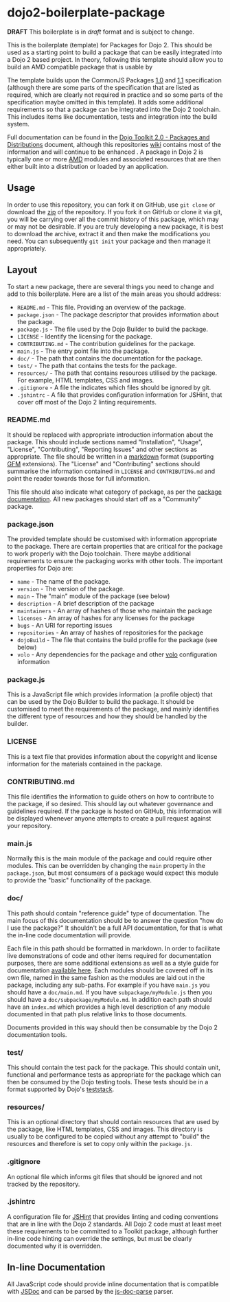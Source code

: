 # dojo2-boilerplate-package

**DRAFT** This boilerplate is in *draft* format and is subject to change.

This is the boilerplate (template) for Packages for Dojo 2.  This should be used as a starting point to build a
package that can be easily integrated into a Dojo 2 based project.  In theory, following this template should allow
you to build an AMD compatible package that is usable by

The template builds upon the CommonJS Packages [1.0][package10] and [1.1][package11] specification (although there are
some parts of the specification that are listed as required, which are clearly not required in practice and so some
parts of the specification maybe omitted in this template).  It adds some additional requirements so that a package can
be integrated into the Dojo 2 toolchain.  This includes items like documentation, tests and integration into the build
system.

Full documentation can be found in the [Dojo Toolkit 2.0 - Packages and Distributions][d2packages] document, although
this repositories [wiki][wiki] contains most of the information and will continue to be enhanced .  A package in Dojo 2
is typically one or more [AMD][] modules and associated resources that are then either built into a distribution or
loaded by an application.

## Usage

In order to use this repository, you can fork it on GitHub, use `git clone` or download the [zip][] of the repository.
If you fork it on GitHub or clone it via git, you will be carrying over all the commit history of this package, which
may or may not be desirable.  If you are truly developing a new package, it is best to download the archive, extract it
and then make the modifications you need.  You can subsequently `git init` your package and then manage it
appropriately.

## Layout

To start a new package, there are several things you need to change and add to this boilerplate.  Here are a list of the
main areas you should address:

* `README.md` - This file.  Providing an overview of the package.
* `package.json` - The package descriptor that provides information about the package.
* `package.js` - The file used by the Dojo Builder to build the package.
* `LICENSE` - Identify the licensing for the package.
* `CONTRIBUTING.md` - The contribution guidelines for the package.
* `main.js` - The entry point file into the package.
* `doc/` - The path that contains the documentation for the package.
* `test/` - The path that contains the tests for the package.
* `resources/` - The path that contains resources utilised by the package.  For example, HTML templates, CSS and images.
* `.gitignore` - A file the indicates which files should be ignored by git.
* `.jshintrc` - A file that provides configuration information for JSHint, that cover off most of the Dojo 2 linting
  requirements.

### README.md

It should be replaced with appropriate introduction information about the package.  This should include sections named 
"Installation", "Usage", "License", "Contributing", "Reporting Issues" and other sections as appropriate.  The file
should be written in a [markdown][] format (supporting [GFM][] extensions).  The "License" and "Contributing" sections
should summarise the information contained in `LICENSE` and `CONTRIBUTING.md` and point the reader towards those for
full information.

This file should also indicate what category of package, as per the [package documentation][d2packages].  All new
packages should start off as a "Community" package.

### package.json

The provided template should be customised with information appropriate to the package.  There are certain properties
that are critical for the package to work properly with the Dojo toolchain.  There maybe additional requirements to
ensure the packaging works with other tools.  The important properties for Dojo are:

* `name` - The name of the package.
* `version` - The version of the package.
* `main` - The "main" module of the package (see below)
* `description` - A brief description of the package
* `maintainers` - An array of hashes of those who maintain the package
* `licenses` - An array of hashes for any licenses for the package
* `bugs` - An URI for reporting issues
* `repositories` - An array of hashes of repositories for the package
* `dojoBuild` - The file that contains the build profile for the package (see below)
* `volo` - Any dependencies for the package and other [volo][] configuration information

### package.js

This is a JavaScript file which provides information (a profile object) that can be used by the Dojo Builder to build
the package.  It should be customised to meet the requirements of the package, and mainly identifies the different type
of resources and how they should be handled by the builder.

### LICENSE

This is a text file that provides information about the copyright and license information for the materials contained in
the package.

### CONTRIBUTING.md

This file identifies the information to guide others on how to contribute to the package, if so desired.  This should
lay out whatever governance and guidelines required.  If the package is hosted on GitHub, this information will be
displayed whenever anyone attempts to create a pull request against your repository.

### main.js

Normally this is the main module of the package and could require other modules.  This can be overridden by changing the
`main` property in the `package.json`, but most consumers of a package would expect this module to provide the "basic"
functionality of the package.

### doc/

This path should contain "reference guide" type of documentation.  The main focus of this documentation should be to
answer the question "how do I use the package?"  It shouldn't be a full API documentation, for that is what the in-line
code documentation will provide.

Each file in this path should be formatted in markdown.  In order to facilitate live demonstrations of code and other
items required for documentation purposes, there are some additional extensions as well as a style guide for
documentation [available here][dojo-markdown].  Each modules should be covered off in its own file, named in the same
fashion as the modules are laid out in the package, including any sub-paths.  For example if you have `main.js` you
should have a `doc/main.md`.  If you have `subpackage/myModule.js` then you should have a
`doc/subpackage/myModule.md`.  In addition each path should have an `index.md` which provides a high level description
of any module documented in that path plus relative links to those documents.

Documents provided in this way should then be consumable by the Dojo 2 documentation tools.

### test/

This should contain the test pack for the package.  This should contain unit, functional and performance tests as
appropriate for the package which can then be consumed by the Dojo testing tools.  These tests should be in a format
supported by Dojo's [teststack][].

### resources/

This is an optional directory that should contain resources that are used by the package, like HTML templates, CSS and
images.  This directory is usually to be configured to be copied without any attempt to "build" the resources and
therefore is set to copy only within the `package.js`.

### .gitignore

An optional file which informs git files that should be ignored and not tracked by the repository.

### .jshintrc

A configuration file for [JSHint][] that provides linting and coding conventions that are in line with the Dojo 2
standards.  All Dojo 2 code must at least meet these requirements to be committed to a Toolkit package, although further
in-line code hinting can override the settings, but must be clearly documented why it is overridden.

## In-line Documentation

All JavaScript code should provide inline documentation that is compatible with [JSDoc][] and can be parsed by the
[js-doc-parse][jsdocparse] parser.

[package10]: http://wiki.commonjs.org/wiki/Packages/1.0
[package11]: http://wiki.commonjs.org/wiki/Packages/1.1
[d2packages]: https://docs.google.com/document/d/17B7A0eGbBAYsuZTQCnMnQ-xNiuB5NVc4vKYJqp3a_CE/edit?usp=sharing
[zip]: https://github.com/kitsonk/dojo2-boilerplate-package/archive/master.zip
[markdown]: http://daringfireball.net/projects/markdown/
[gfm]: https://help.github.com/articles/github-flavored-markdown
[dojo-markdown]: https://github.com/kitsonk/dojoment/wiki/dojo_markdown
[amd]: https://github.com/amdjs/amdjs-api/wiki/AMD
[teststack]: https://github.com/csnover/dojo2-teststack
[jshint]: http://www.jshint.com/
[jsdoc]: http://usejsdoc.org/
[jsdocparse]: https://github.com/SitePen/js-doc-parse
[volo]: http://volojs.org/
[wiki]: /kitsonk/dojo2-boilerplate-package/wiki